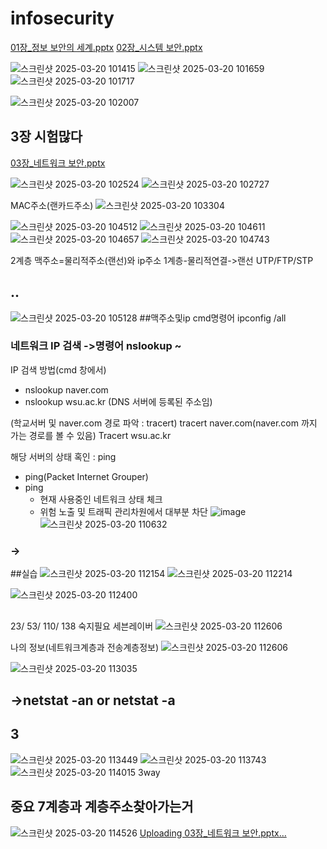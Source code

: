 # infosecurity
[01장_정보 보안의 세계.pptx](https://github.com/user-attachments/files/19356780/01._.pptx)
[02장_시스템 보안.pptx](https://github.com/user-attachments/files/19356784/02._.pptx)


![스크린샷 2025-03-20 101415](https://github.com/user-attachments/assets/9c9be6fa-0a85-4ca3-a70f-0785600d6f8e)
![스크린샷 2025-03-20 101659](https://github.com/user-attachments/assets/ebb39783-57a4-40e3-a79e-c2b63407db7d)
![스크린샷 2025-03-20 101717](https://github.com/user-attachments/assets/fa04fd36-f23c-4634-adad-924a33e16f08)

![스크린샷 2025-03-20 102007](https://github.com/user-attachments/assets/a7d61c60-d738-49ac-bec3-7cd9739b8b4f)


## 3장 시험많다

[03장_네트워크 보안.pptx](https://github.com/user-attachments/files/19356777/03._.pptx)


![스크린샷 2025-03-20 102524](https://github.com/user-attachments/assets/787afe65-6b2d-41bc-9dc4-82b0e3f37ab3)
![스크린샷 2025-03-20 102727](https://github.com/user-attachments/assets/d456d6a0-fd81-4d11-8e1a-efe5aa6a7bed)

MAC주소(랜카드주소)
![스크린샷 2025-03-20 103304](https://github.com/user-attachments/assets/8553d7b3-5420-4289-a838-019181f939c7)

![스크린샷 2025-03-20 104512](https://github.com/user-attachments/assets/36f6dd5e-8d13-4e99-b864-eb009f6ddf8b)
![스크린샷 2025-03-20 104611](https://github.com/user-attachments/assets/093ab03b-4f4f-4819-8f21-ddea25fefa7b)
![스크린샷 2025-03-20 104657](https://github.com/user-attachments/assets/8046b6c7-b2e6-4fa1-b82d-44031db4f0bd)
![스크린샷 2025-03-20 104743](https://github.com/user-attachments/assets/bb2537af-4e91-4338-bea8-ea1c5586301a)

2계층 맥주소=물리적주소(랜선)와 ip주소
1계층-물리적연결->랜선 UTP/FTP/STP

## ..
![스크린샷 2025-03-20 105128](https://github.com/user-attachments/assets/ab81f17a-cee1-4ecb-a020-6837e7c01ad1)
##맥주소및ip cmd명령어 ipconfig /all

### 네트워크 IP 검색 ->명령어 nslookup ~
IP 검색 방법(cmd 창에서)
 - nslookup naver.com
 - nslookup wsu.ac.kr (DNS 서버에 등록된 주소임)

(학교서버 및 naver.com 경로 파악 : tracert)
tracert naver.com(naver.com 까지 가는 경로를 볼 수 있음)
Tracert wsu.ac.kr

해당 서버의 상태 혹인 : ping
 - ping(Packet Internet Grouper)
 - ping  
    - 현재 사용중인 네트워크 상태 체크
    - 위험 노출 및 트래픽 관리차원에서 대부분 차단 
![image](https://github.com/user-attachments/assets/02d42536-5023-4a87-8d4d-b5834b684dc5)
![스크린샷 2025-03-20 110632](https://github.com/user-attachments/assets/4f44f5c3-ac43-4883-a8ad-b3641219d8c6)
### ->

##실습
![스크린샷 2025-03-20 112154](https://github.com/user-attachments/assets/eeb13d75-a590-413a-8b4a-221cf63105c1)
![스크린샷 2025-03-20 112214](https://github.com/user-attachments/assets/6b338999-9827-4de1-b9db-10028c4a04b8)

![스크린샷 2025-03-20 112400](https://github.com/user-attachments/assets/9d6ec10d-fedc-4d4d-b8bc-557e7da244e6)



##
23/
53/ 
110/
138
숙지필요
세븐레이버
![스크린샷 2025-03-20 112606](https://github.com/user-attachments/assets/fad5a1a8-5460-4ee6-979c-8ab0c0f89091)


나의 정보(네트워크계층과 전송계층정보)
![스크린샷 2025-03-20 112606](https://github.com/user-attachments/assets/0225fd98-4d39-42dd-a141-324e11e9ec6d)

![스크린샷 2025-03-20 113035](https://github.com/user-attachments/assets/c3255cf8-52d7-4c75-9315-d0ee7f1e6fb0)

## ->netstat -an or netstat -a



## 3
![스크린샷 2025-03-20 113449](https://github.com/user-attachments/assets/643acb80-b155-4073-8c18-34f992ee3adc)
![스크린샷 2025-03-20 113743](https://github.com/user-attachments/assets/22db0714-6b40-4c7f-897e-64b93e7a800d)
![스크린샷 2025-03-20 114015](https://github.com/user-attachments/assets/5076665c-7664-4462-ab28-e6574aaef2de)
3way
## 중요 7계층과 계층주소찾아가는거
![스크린샷 2025-03-20 114526](https://github.com/user-attachments/assets/73435ace-817b-434e-9557-160f4b90a971)
[Uploading 03장_네트워크 보안.pptx…]()
